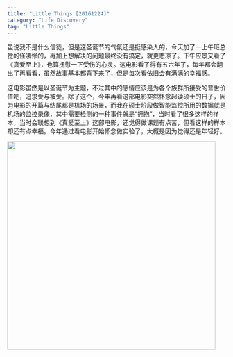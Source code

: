 ```yaml
---
title: "Little Things [20161224]"
category: "Life Discovery"
tag: "Little Things"
---
```


虽说我不是什么信徒，但是这圣诞节的气氛还是挺感染人的，今天加了一上午班总觉的怪凄惨的，再加上想解决的问题最终没有搞定，就更悲凉了。下午应景又看了《真爱至上》，也算抚慰一下受伤的心灵。这电影看了得有五六年了，每年都会翻出了再看看，虽然故事基本都背下来了，但是每次看依旧会有满满的幸福感。

这电影虽然是以圣诞节为主题，不过其中的感情应该是为各个族群所接受的普世价值吧，追求爱与被爱。除了这个，今年再看这部电影突然怀念起读硕士的日子，因为电影的开篇与结尾都是机场的场景，而我在硕士阶段做智能监控所用的数据就是机场的监控录像，其中需要检测的一种事件就是“拥抱”，当时看了很多这样的样本，当时会联想到《真爱至上》这部电影，还觉得做课题有点苦，但看这样的样本却还有点幸福。今年通过看电影开始怀念做实验了，大概是因为觉得还是年轻好。

<img class="img-responsive center-block" src="https://raw.githubusercontent.com/joshua19881228/my_blogs/master/Life_Discovery/Little_Things/figures/love_actually.jpg" alt="" width="480"/>